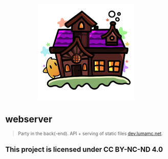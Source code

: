 <p align="center">
  <a href="https://lumamc.net">
    <img src="https://github.com/LumaLibre/artwork/blob/master/lumas/styled/LumaHousePeek.png?raw=true" alt="Luma" width="" height="300">
  </a>
</p>

# webserver

> Party in the back(-end). API + serving of static files [dev.lumamc.net](https://dev.lumamc.net).

## This project is licensed under CC BY-NC-ND 4.0
